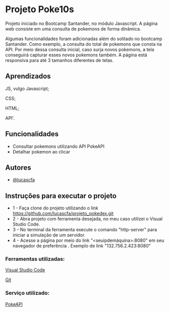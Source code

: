 
# Projeto Poke10s

Projeto iniciado no Bootcamp Santander, no módulo Javascript.
A página web consiste em uma consulta de pokemons de forma dinâmica. 

Algumas funcionalidades foram adicionadas além do solitado no bootcamp Santander. Como exemplo, a consulta do total de pokemons que consta na API. Por meio dessa consulta inicial, caso surja novos pokemons, a tela conseguirá capturar esses novos pokemons também.
A página está responsiva para até 3 tamanhos diferentes de telas.


## Aprendizados


JS, vulgo Javascript;

CSS;

HTML;

API'.





## Funcionalidades

- Consultar pokemons utilizando API PokeAPI
- Detalhar pokemon ao clicar




## Autores

- [@lucascfa](https://www.github.com/octokatherine)


## Instruções para executar o projeto

* 1 - Faça clone do projeto utilizando o link https://github.com/lucascfa/projeto_pokedex.git
* 2 - Abra projeto com ferramenta desejada, no meu caso utilizei o Visual Studio Code.
* 3 - No terminal da ferramenta execute o comando "http-server" para iniciar a simulação de um servidor.
* 4 - Acesse a página por meio do link "<seuipdemáquina>:8080" em seu navegador de preferência . Exemplo de link "132.756.2.423:8080"

### Ferramentas utilizadas:

[Visual Studio Code](https://code.visualstudio.com/docs/?dv=win)

[Git](https://git-scm.com/)

### Serviço utilizado:

[PokeAPI](https://pokeapi.co/)



